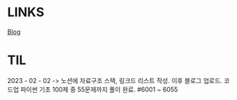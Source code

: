 # LINKS
[Blog](https://kukurubbing.tistory.com)

# TIL 

2023 - 02 - 02 -> 노션에 자료구조 스택, 링크드 리스트 작성. 이후 블로그 업로드. 코드업 파이썬 기초 100제 중 55문제까지 풀이 완료. #6001 ~ 6055

